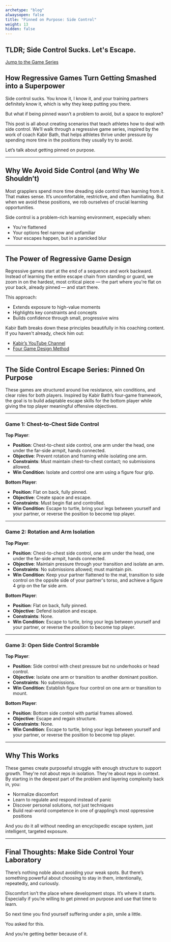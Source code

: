 ```yaml
---
archetype: "blog"
alwaysopen: false
title: "Pinned on Purpose: Side Control"
weight: 13
hidden: false
---
```



## TLDR; Side Control Sucks. Let's Escape.
[Jump to the Game Series](#the-side-control-escape-series-pinned-on-purpose)

## How Regressive Games Turn Getting Smashed into a Superpower

Side control sucks. You know it, I know it, and your training partners definitely know it, which is why they keep putting you there.

But what if being pinned wasn’t a problem to avoid, but a space to explore?

This post is all about creating scenarios that teach athletes how to deal with side control. We’ll walk through a regressive game series, inspired by the work of coach Kabir Bath, that helps athletes thrive under pressure by spending more time in the positions they usually try to avoid.

Let’s talk about getting pinned on purpose.

---

## Why We Avoid Side Control (and Why We Shouldn’t)

Most grapplers spend more time dreading side control than learning from it. That makes sense. It’s uncomfortable, restrictive, and often humiliating. But when we avoid these positions, we rob ourselves of crucial learning opportunities.

Side control is a problem-rich learning environment, especially when:

- You're flattened  
- Your options feel narrow and unfamiliar  
- Your escapes happen, but in a panicked blur  

---

## The Power of Regressive Game Design

Regressive games start at the end of a sequence and work backward. Instead of learning the entire escape chain from standing or guard, we zoom in on the hardest, most critical piece — the part where you're flat on your back, already pinned — and start there.

This approach:

- Extends exposure to high-value moments  
- Highlights key constraints and concepts  
- Builds confidence through small, progressive wins 

Kabir Bath breaks down these principles beautifully in his coaching content. If you haven't already, check him out:

- [Kabir’s YouTube Channel](https://www.youtube.com/@kabirbath)  
- [Four Game Design Method](https://www.youtube.com/watch?v=kdDFMDFPiVA)  

---

## The Side Control Escape Series: Pinned On Purpose

These games are structured around live resistance, win conditions, and clear roles for both players. Inspired by Kabir Bath’s four-game framework, the goal is to build adaptable escape skills for the bottom player while giving the top player meaningful offensive objectives.

---

### Game 1: Chest-to-Chest Side Control

**Top Player**:
- **Position**: Chest-to-chest side control, one arm under the head, one under the far-side armpit, hands connected.  
- **Objective**: Prevent rotation and framing while isolating one arm.  
- **Constraints**: Must maintain chest-to-chest contact; no submissions allowed.  
- **Win Condition**: Isolate and control one arm using a figure four grip.

**Bottom Player**:
- **Position**: Flat on back, fully pinned.  
- **Objective**: Create space and escape.  
- **Constraints**: Must begin flat and controlled.  
- **Win Condition**: Escape to turtle, bring your legs between yourself and your partner, or reverse the position to become top player.

---

### Game 2: Rotation and Arm Isolation

**Top Player**:
- **Position**: Chest-to-chest side control, one arm under the head, one under the far-side armpit, hands connected.
- **Objective**: Maintain pressure through your transition and isolate an arm. 
- **Constraints**: No submissions allowed; must maintain pin.  
- **Win Condition**: Keep your partner flattened to the mat, transition to side control on the oppsite side of your partner's torso, and achieve a figure 4 grip on the far side arm.

**Bottom Player**:
- **Position**: Flat on back, fully pinned.  
- **Objective**: Defend isolation and escape.  
- **Constraints**: None.  
- **Win Condition**: Escape to turtle, bring your legs between yourself and your partner, or reverse the position to become top player.

---

### Game 3: Open Side Control Scramble

**Top Player**:
- **Position**: Side control with chest pressure but no underhooks or head control.  
- **Objective**: Isolate one arm or transition to another dominant position.  
- **Constraints**: No submissions.  
- **Win Condition**: Establish figure four control on one arm or transition to mount.

**Bottom Player**:
- **Position**: Bottom side control with partial frames allowed.  
- **Objective**: Escape and regain structure.  
- **Constraints**: None.  
- **Win Condition**: Escape to turtle, bring your legs between yourself and your partner, or reverse the position to become top player.

---

## Why This Works

These games create purposeful struggle with enough structure to support growth. They're not about reps in isolation. They're about reps in context. By starting in the deepest part of the problem and layering complexity back in, you:

- Normalize discomfort  
- Learn to regulate and respond instead of panic  
- Discover personal solutions, not just techniques  
- Build real-world competence in one of grappling’s most oppressive positions  

And you do it all without needing an encyclopedic escape system, just intelligent, targeted exposure.

---

## Final Thoughts: Make Side Control Your Laboratory

There’s nothing noble about avoiding your weak spots. But there’s something powerful about choosing to stay in them, intentionally, repeatedly, and curiously.

Discomfort isn’t the place where development stops. It’s where it starts. Especially if you’re willing to get pinned on purpose and use that time to learn.

So next time you find yourself suffering under a pin, smile a little.

You asked for this.

And you’re getting better because of it.
